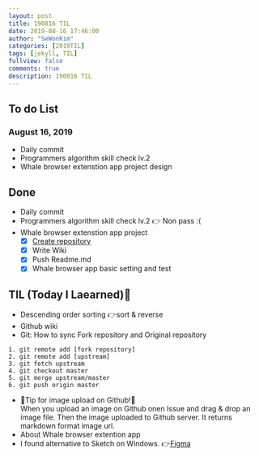 ```yaml
---
layout: post
title: 190816 TIL
date: 2019-08-16 17:46:00
author: "SeWonKim"
categories: [2019TIL]
tags: [jekyll, TIL]
fullview: false
comments: true
description: 190816 TIL
---
```


## To do List

### August 16, 2019

- Daily commit
- Programmers algorithm skill check lv.2
- Whale browser extenstion app project design

## Done

- Daily commit
- Programmers algorithm skill check lv.2 👉 Non pass :(
- Whale browser extenstion app project
  - [x] [Create repository](https://github.com/soyoungjeong/EmojiByEternal)
  - [x] Write Wiki
  - [x] Push Readme.md
  - [x] Whale browser app basic setting and test

## TIL (Today I Laearned)🤔

- Descending order sorting 👉sort & reverse
- Github wiki
- Git: How to sync Fork repository and Original repository

```
1. git remote add [fork repository]
2. git remote add [upstream]
3. git fetch upstream
4. git checkout master
5. git merge upstream/master
6. git push origin master
```

- 💎Tip for image upload on Github!💎  
  When you upload an image on Github onen Issue and drag & drop an image file.
  Then the image uploaded to Github server. It returns markdown format image url.
- About Whale browser extention app
- I found alternative to Sketch on Windows. 👉[Figma](https://www.figma.com/)
